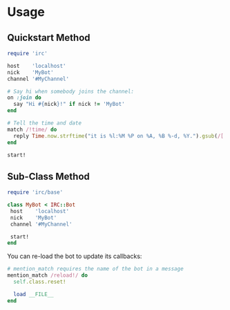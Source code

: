 Usage
=====
## Quickstart Method
``` ruby
require 'irc'

host    'localhost'
nick    'MyBot'
channel '#MyChannel'

# Say hi when somebody joins the channel:
on :join do
  say "Hi #{nick}!" if nick != 'MyBot'
end

# Tell the time and date
match /!time/ do
  reply Time.now.strftime("it is %l:%M %P on %A, %B %-d, %Y.").gsub(/[ ]+/, ' ' )
end

start!
```

## Sub-Class Method
``` ruby
require 'irc/base'

class MyBot < IRC::Bot
 host    'localhost'
 nick    'MyBot'
 channel '#MyChannel'

 start!
end
```

You can re-load the bot to update its callbacks:
``` ruby
# mention_match requires the name of the bot in a message
mention_match /reload!/ do
  self.class.reset!

  load __FILE__
end
```
